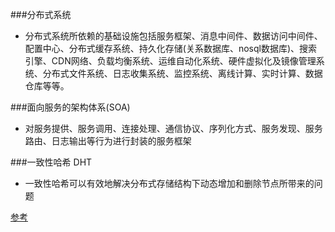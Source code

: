 ###分布式系统
- 分布式系统所依赖的基础设施包括服务框架、消息中间件、数据访问中间件、配置中心、分布式缓存系统、持久化存储(关系数据库、nosql数据库)、搜索引擎、CDN网络、负载均衡系统、运维自动化系统、硬件虚拟化及镜像管理系统、分布式文件系统、日志收集系统、监控系统、离线计算、实时计算、数据仓库等等。

###面向服务的架构体系(SOA)
- 对服务提供、服务调用、连接处理、通信协议、序列化方式、服务发现、服务路由、日志输出等行为进行封装的服务框架

###一致性哈希 DHT
- 一致性哈希可以有效地解决分布式存储结构下动态增加和删除节点所带来的问题

[参考](https://www.cnblogs.com/lpfuture/p/5796398.html)

